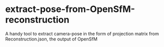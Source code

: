 # extract-pose-from-OpenSfM-reconstruction
A handy tool to extract camera-pose in the form of projection matrix from Reconstruction.json, the output of OpenSfM
